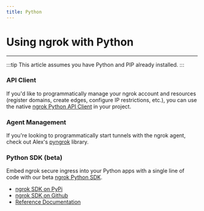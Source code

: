 ```yaml
---
title: Python
---
```


# Using ngrok with Python
------------

:::tip
This article assumes you have Python and PIP already installed.
:::

### API Client
If you'd like to programmatically manage your ngrok account and resources (register domains, create edges, configure IP restrictions, etc.), you can use the native [ngrok Python API Client](https://github.com/ngrok/ngrok-api-python) in your project.

### Agent Management
If you're looking to programmatically start tunnels with the ngrok agent, check out Alex's [pyngrok](https://github.com/alexdlaird/pyngrok) library.

### Python SDK (beta)
Embed ngrok secure ingress into your Python apps with a single line of code with our beta [ngrok Python SDK](https://github.com/ngrok/ngrok-python).

*   [ngrok SDK on PyPi](https://pypi.org/project/ngrok/)
*   [ngrok SDK on Github](https://github.com/ngrok/ngrok-python)
*   [Reference Documentation](https://ngrok.github.io/ngrok-python/)
